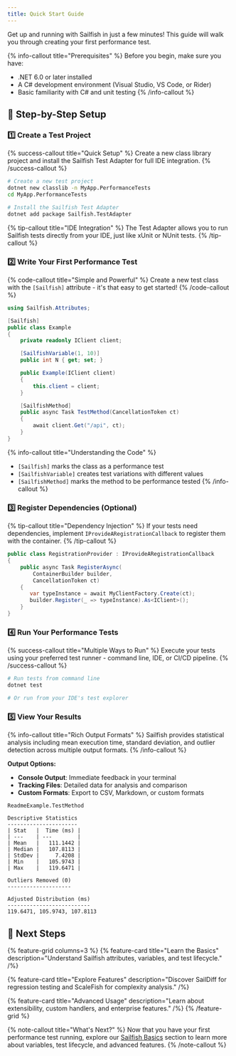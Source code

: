 ```yaml
---
title: Quick Start Guide
---
```


Get up and running with Sailfish in just a few minutes! This guide will walk you through creating your first performance test.

{% info-callout title="Prerequisites" %}
Before you begin, make sure you have:
- .NET 6.0 or later installed
- A C# development environment (Visual Studio, VS Code, or Rider)
- Basic familiarity with C# and unit testing
{% /info-callout %}

## 🚀 Step-by-Step Setup

### 1️⃣ Create a Test Project

{% success-callout title="Quick Setup" %}
Create a new class library project and install the Sailfish Test Adapter for full IDE integration.
{% /success-callout %}

```bash
# Create a new test project
dotnet new classlib -n MyApp.PerformanceTests
cd MyApp.PerformanceTests

# Install the Sailfish Test Adapter
dotnet add package Sailfish.TestAdapter
```

{% tip-callout title="IDE Integration" %}
The Test Adapter allows you to run Sailfish tests directly from your IDE, just like xUnit or NUnit tests.
{% /tip-callout %}

### 2️⃣ Write Your First Performance Test

{% code-callout title="Simple and Powerful" %}
Create a new test class with the `[Sailfish]` attribute - it's that easy to get started!
{% /code-callout %}

```csharp
using Sailfish.Attributes;

[Sailfish]
public class Example
{
    private readonly IClient client;

    [SailfishVariable(1, 10)]
    public int N { get; set; }

    public Example(IClient client)
    {
        this.client = client;
    }

    [SailfishMethod]
    public async Task TestMethod(CancellationToken ct)
    {
        await client.Get("/api", ct);
    }
}
```

{% info-callout title="Understanding the Code" %}
- `[Sailfish]` marks the class as a performance test
- `[SailfishVariable]` creates test variations with different values
- `[SailfishMethod]` marks the method to be performance tested
{% /info-callout %}

### 3️⃣ Register Dependencies (Optional)

{% tip-callout title="Dependency Injection" %}
If your tests need dependencies, implement `IProvideARegistrationCallback` to register them with the container.
{% /tip-callout %}

```csharp
public class RegistrationProvider : IProvideARegistrationCallback
{
    public async Task RegisterAsync(
        ContainerBuilder builder,
        CancellationToken ct)
    {
       var typeInstance = await MyClientFactory.Create(ct);
       builder.Register(_ => typeInstance).As<IClient>();
    }
}
```

### 4️⃣ Run Your Performance Tests

{% success-callout title="Multiple Ways to Run" %}
Execute your tests using your preferred test runner - command line, IDE, or CI/CD pipeline.
{% /success-callout %}

```bash
# Run tests from command line
dotnet test

# Or run from your IDE's test explorer
```

### 5️⃣ View Your Results

{% info-callout title="Rich Output Formats" %}
Sailfish provides statistical analysis including mean execution time, standard deviation, and outlier detection across multiple output formats.
{% /info-callout %}

**Output Options:**
- **Console Output**: Immediate feedback in your terminal
- **Tracking Files**: Detailed data for analysis and comparison
- **Custom Formats**: Export to CSV, Markdown, or custom formats

```
ReadmeExample.TestMethod

Descriptive Statistics
----------------------
| Stat   |  Time (ms) |
| ---    | ---        |
| Mean   |   111.1442 |
| Median |   107.8113 |
| StdDev |     7.4208 |
| Min    |   105.9743 |
| Max    |   119.6471 |

Outliers Removed (0)
--------------------

Adjusted Distribution (ms)
--------------------------
119.6471, 105.9743, 107.8113
```

## 🎯 Next Steps

{% feature-grid columns=3 %}
{% feature-card title="Learn the Basics" description="Understand Sailfish attributes, variables, and test lifecycle." /%}

{% feature-card title="Explore Features" description="Discover SailDiff for regression testing and ScaleFish for complexity analysis." /%}

{% feature-card title="Advanced Usage" description="Learn about extensibility, custom handlers, and enterprise features." /%}
{% /feature-grid %}

{% note-callout title="What's Next?" %}
Now that you have your first performance test running, explore our [Sailfish Basics](/docs/1/required-attributes) section to learn more about variables, test lifecycle, and advanced features.
{% /note-callout %}
